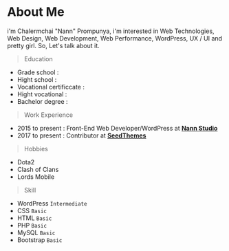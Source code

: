 # About Me
i'm Chalermchai "Nann" Prompunya, i'm interested in Web Technologies, Web Design, Web Development, Web Performance, WordPress, UX / UI and pretty girl. So, Let's talk about it.

> Education

* Grade school : 
* Hight school : 
* Vocational certificcate : 
* Hight vocational :
* Bachelor degree :

> Work Experience
* 2015 to present : Front-End Web Developer/WordPress at **[Nann Studio](https://www.facebook.com/NannStudio)**
* 2017 to present : Contributor at **[SeedThemes](https://www.facebook.com/SeedThemes)**

> Hobbies
* Dota2
* Clash of Clans
* Lords Mobile

> Skill
* WordPress `Intermediate`
* CSS `Basic`
* HTML `Basic`
* PHP `Basic`
* MySQL `Basic`
* Bootstrap `Basic`